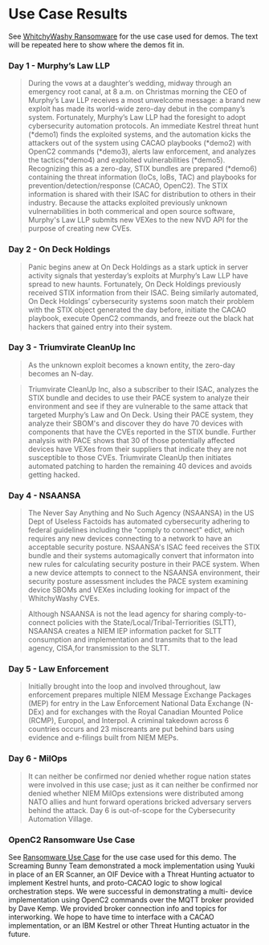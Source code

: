 # Use Case Results

See [WhitchyWashy Ransomware](../UseCases/README.md#the-whitchywashy-zero-day)
for the use case used for demos.
The text will be repeated here to show where the demos fit in.

### Day 1 - Murphy’s Law LLP
> During the vows at a daughter’s wedding, midway through an
> emergency root canal, at 8 a.m. on Christmas morning the CEO of
> Murphy’s Law LLP receives a most unwelcome message: a brand new
> exploit has made its world-wide zero-day debut in the company’s
> system. Fortunately, Murphy’s Law LLP had the foresight to adopt
> cybersecurity automation protocols. An immediate Kestrel threat
> hunt (*demo1) finds the exploited systems, 
> and the automation kicks the attackers out of the
> system using CACAO playbooks (*demo2) with OpenC2 commands (*demo3), alerts law
> enforcement, and analyzes the tactics(*demo4) and exploited
> vulnerabilities (*demo5). Recognizing this as a zero-day, STIX bundles are
> prepared (*demo6) containing the threat information (IoCs, IoBs, TAC) and
> playbooks for prevention/detection/response (CACAO, OpenC2). The
> STIX information is shared with their ISAC for distribution to
> others in their industry. Because the attacks exploited
> previously unknown vulnernabilities in both commerical and open
> source software, Murphy's Law LLP submits new VEXes to the new
> NVD API for the purpose of creating new CVEs.

### Day 2 - On Deck Holdings
> Panic begins anew at On Deck Holdings as a stark uptick in server
> activity signals that yesterday’s exploits at Murphy’s Law LLP
> have spread to new haunts. Fortunately, On Deck Holdings
> previously received STIX information from their ISAC. Being
> similarly automated, On Deck Holdings’ cybersecurity systems 
> soon match their problem with the STIX object generated the day
> before, initiate the CACAO playbook, execute OpenC2 commands, and
> freeze out the black hat hackers that gained entry into their
> system.

### Day 3 - Triumvirate CleanUp Inc
> As the unknown exploit becomes a known entity, the zero-day
> becomes an N-day. 

> Triumvirate CleanUp Inc, also a subscriber to their ISAC,
> analyzes the STIX bundle and decides to use their PACE system to
> analyze their environment and see if they are vulnerable to the
> same attack that targeted Murphy’s Law and On Deck. Using their
> PACE system, they analyze their SBOM's and discover they do have
> 70 devices with components that have the CVEs reported in the
> STIX bundle. Further analysis with PACE shows that 30 of those
> potentially affected devices have VEXes from their suppliers that
> indicate they are not susceptible to those CVEs. Triumvirate
> CleanUp then initiates automated patching to harden the remaining
> 40 devices and avoids getting hacked.

### Day 4 - NSAANSA
> The Never Say Anything and No Such Agency (NSAANSA) in the US
> Dept of Useless Factoids has automated cybersecurity adhering to
> federal guidelines including the "comply to connect" edict, which
> requires any new devices connecting to a network to have an
> acceptable security posture. NSAANSA's ISAC feed receives the
> STIX bundle and their systems automagically convert that
> informaton into new rules for calculating security posture in
> their PACE system. When a new device attempts to connect to the
> NSAANSA environment, their security posture assessment includes
> the PACE system examining device SBOMs and VEXes including looking
> for impact of the WhitchyWashy CVEs.

> Although NSAANSA is not the lead agency for sharing
> comply-to-connect policies with the
> State/Local/Tribal-Terriorities (SLTT), NSAANSA creates a NIEM
> IEP information packet for SLTT consumption and implementation and
> transmits that to the lead agency, CISA,for transmission to the
> SLTT.

### Day 5 - Law Enforcement
> Initially brought into the loop and involved throughout, law enforcement 
> prepares multiple NIEM Message Exchange Packages (MEP)
> for entry in the Law Enforcement National Data Exchange (N-DEx)
> and for exchanges with the Royal Canadian Mounted Police (RCMP),
> Europol, and Interpol.
> A criminal takedown across 6 countries occurs and 23 miscreants
> are put behind bars using evidence and e-filings built from NIEM MEPs.
  

### Day 6 - MilOps
> It can neither be confirmed nor denied whether
> rogue nation states were involved in this use case;
> just as it can neither be confirmed nor denied whether
> NIEM MilOps extensions were distributed among NATO allies
> and hunt forward operations bricked adversary servers behind the attack.
> Day 6 is out-of-scope for the Cybersecurity Automation Village. 

### OpenC2 Ransomware Use Case
See [Ransomware Use Case](https://github.com/ScreamBun/casp/blob/main/UseCases/CASP_Ransomeware_Use_Case.png)
for the use case used for this demo.
The Screaming Bunny Team demonstrated a mock implementation using Yuuki in place of an ER Scanner, an OIF Device with a Threat Hunting actuator to implement Kestrel hunts, and proto-CACAO logic to show logical orchestration steps.
We were successful in demonstrating a multi- device implementation using OpenC2 commands over the MQTT broker provided by Dave Kemp. We provided broker connection info and topics for interworking. We hope to have time to interface with a CACAO implementation, or an IBM Kestrel or other Threat Hunting actuator in the future.